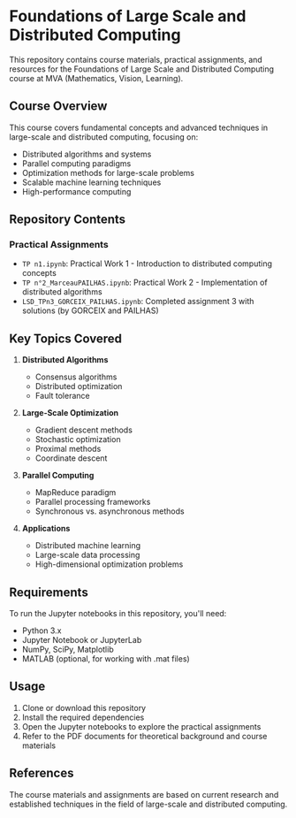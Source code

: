# Foundations of Large Scale and Distributed Computing

This repository contains course materials, practical assignments, and resources for the Foundations of Large Scale and Distributed Computing course at MVA (Mathematics, Vision, Learning).

## Course Overview

This course covers fundamental concepts and advanced techniques in large-scale and distributed computing, focusing on:

- Distributed algorithms and systems
- Parallel computing paradigms
- Optimization methods for large-scale problems
- Scalable machine learning techniques
- High-performance computing

## Repository Contents


### Practical Assignments

- `TP n1.ipynb`: Practical Work 1 - Introduction to distributed computing concepts
- `TP n°2_MarceauPAILHAS.ipynb`: Practical Work 2 - Implementation of distributed algorithms
- `LSD_TPn3_GORCEIX_PAILHAS.ipynb`: Completed assignment 3 with solutions (by GORCEIX and PAILHAS)



## Key Topics Covered

1. **Distributed Algorithms**
   - Consensus algorithms
   - Distributed optimization
   - Fault tolerance

2. **Large-Scale Optimization**
   - Gradient descent methods
   - Stochastic optimization
   - Proximal methods
   - Coordinate descent

3. **Parallel Computing**
   - MapReduce paradigm
   - Parallel processing frameworks
   - Synchronous vs. asynchronous methods

4. **Applications**
   - Distributed machine learning
   - Large-scale data processing
   - High-dimensional optimization problems

## Requirements

To run the Jupyter notebooks in this repository, you'll need:

- Python 3.x
- Jupyter Notebook or JupyterLab
- NumPy, SciPy, Matplotlib
- MATLAB (optional, for working with .mat files)

## Usage

1. Clone or download this repository
2. Install the required dependencies
3. Open the Jupyter notebooks to explore the practical assignments
4. Refer to the PDF documents for theoretical background and course materials

## References

The course materials and assignments are based on current research and established techniques in the field of large-scale and distributed computing.
